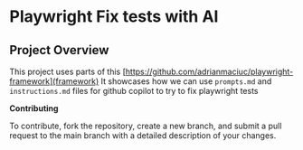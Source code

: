# Playwright Fix tests with AI

## Project Overview

This project uses parts of this [https://github.com/adrianmaciuc/playwright-framework](framework)
It showcases how we can use `prompts.md` and `instructions.md` files for github copilot to try to fix playwright tests

**Contributing**

To contribute, fork the repository, create a new branch, and submit a pull request to the main branch with a detailed description of your changes.